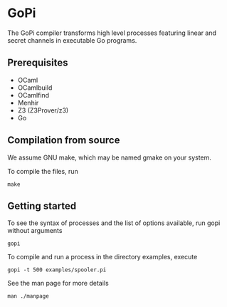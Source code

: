 # GoPi
The GoPi compiler transforms high level processes featuring linear and secret channels in executable Go programs.

## Prerequisites
* OCaml
* OCamlbuild
* OCamlfind
* Menhir
* Z3 (Z3Prover/z3)
* Go

## Compilation from source

We assume GNU make, which may be named gmake on your system.

To compile the files, run 

```shell
make
```

## Getting started

To see the syntax of processes and the list of options available, run gopi without arguments

```shell
gopi
```

To compile and run a process in the directory examples, execute

```shell
gopi -t 500 examples/spooler.pi
```

See the man page for more details

```shell
man ./manpage
```


